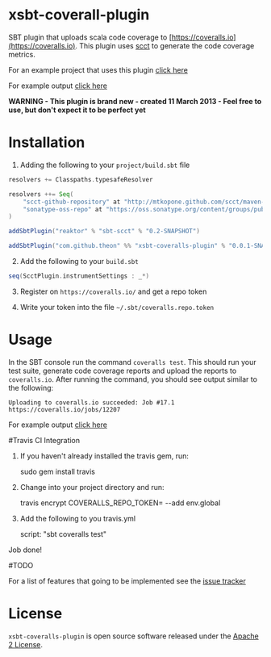 # xsbt-coverall-plugin

SBT plugin that uploads scala code coverage to [https://coveralls.io](https://coveralls.io). This plugin uses [scct](http://mtkopone.github.com/scct/) to generate the code coverage metrics.

For an example project that uses this plugin [click here](https://github.com/theon/scala-uri)

For example output [click here](https://coveralls.io/builds/6727)

**WARNING - This plugin is brand new - created 11 March 2013 - Feel free to use, but don't expect it to be perfect yet**

# Installation

1) Adding the following to your `project/build.sbt` file

```scala
resolvers += Classpaths.typesafeResolver

resolvers ++= Seq(
    "scct-github-repository" at "http://mtkopone.github.com/scct/maven-repo",
    "sonatype-oss-repo" at "https://oss.sonatype.org/content/groups/public/"
)

addSbtPlugin("reaktor" % "sbt-scct" % "0.2-SNAPSHOT")

addSbtPlugin("com.github.theon" %% "xsbt-coveralls-plugin" % "0.0.1-SNAPSHOT")
```

2) Add the following to your `build.sbt`

```scala
seq(ScctPlugin.instrumentSettings : _*)
```

3) Register on `https://coveralls.io/` and get a repo token

4) Write your token into the file `~/.sbt/coveralls.repo.token`

# Usage

In the SBT console run the command `coveralls test`. This should run your test suite, generate code coverage reports and upload the reports to `coveralls.io`. After running the command, you should see output similar to the following:

    Uploading to coveralls.io succeeded: Job #17.1
    https://coveralls.io/jobs/12207

For example output [click here](https://coveralls.io/builds/6727)

#Travis CI Integration

1) If you haven't already installed the travis gem, run:

    sudo gem install travis

2) Change into your project directory and run:

    travis encrypt COVERALLS_REPO_TOKEN=<your-coveralls-repo-token>  --add env.global

3) Add the following to you travis.yml

    script: "sbt coveralls test"

Job done!

#TODO

For a list of features that going to be implemented see the [issue tracker](https://github.com/theon/xsbt-coveralls-plugin/issues?labels=enhancement&page=1&state=open)

# License

`xsbt-coveralls-plugin` is open source software released under the [Apache 2 License](http://www.apache.org/licenses/LICENSE-2.0).
